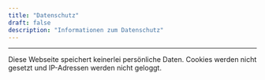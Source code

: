 ```yaml
---
title: "Datenschutz"
draft: false
description: "Informationen zum Datenschutz"
---
```


---

Diese Webseite speichert keinerlei persönliche Daten. Cookies werden nicht gesetzt und IP-Adressen werden nicht geloggt.
